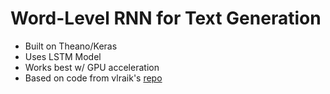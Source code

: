 # Word-Level RNN for Text Generation

<ul>
  <li>Built on Theano/Keras</li>
  <li>Uses LSTM Model</li>
  <li>Works best w/ GPU acceleration</li>
  <li>Based on code from vlraik's <a href='https://github.com/vlraik/word-level-rnn-keras'>repo</a></li>
</ul>

